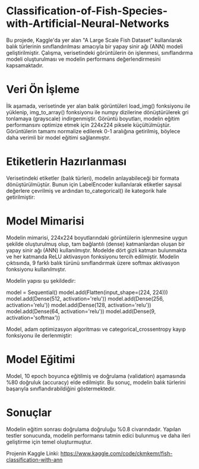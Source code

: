 # Classification-of-Fish-Species-with-Artificial-Neural-Networks

Bu projede, Kaggle'da yer alan "A Large Scale Fish Dataset" kullanılarak balık türlerinin sınıflandırılması amacıyla bir yapay sinir ağı (ANN) modeli geliştirilmiştir. Çalışma, verisetindeki görüntülerin ön işlenmesi, sınıflandırma modeli oluşturulması ve modelin performans değerlendirmesini kapsamaktadır.

# Veri Ön İşleme

İlk aşamada, verisetinde yer alan balık görüntüleri load_img() fonksiyonu ile yüklenip, img_to_array() fonksiyonu ile numpy dizilerine dönüştürülerek gri tonlamaya (grayscale) indirgenmiştir. Görüntü boyutları, modelin eğitim performansını optimize etmek için 224x224 piksele küçültülmüştür. Görüntülerin tamamı normalize edilerek 0-1 aralığına getirilmiş, böylece daha verimli bir model eğitimi sağlanmıştır.

# Etiketlerin Hazırlanması

Verisetindeki etiketler (balık türleri), modelin anlayabileceği bir formata dönüştürülmüştür. Bunun için LabelEncoder kullanılarak etiketler sayısal değerlere çevrilmiş ve ardından to_categorical() ile kategorik hale getirilmiştir:

# Model Mimarisi
Modelin mimarisi, 224x224 boyutlarındaki görüntülerin işlenmesine uygun şekilde oluşturulmuş olup, tam bağlantılı (dense) katmanlardan oluşan bir yapay sinir ağı (ANN) kullanılmıştır. Modelde dört gizli katman bulunmakta ve her katmanda ReLU aktivasyon fonksiyonu tercih edilmiştir. Modelin çıktısında, 9 farklı balık türünü sınıflandırmak üzere softmax aktivasyon fonksiyonu kullanılmıştır.

Modelin yapısı şu şekildedir:

model = Sequential()
model.add(Flatten(input_shape=(224, 224)))
model.add(Dense(512, activation='relu'))
model.add(Dense(256, activation='relu'))
model.add(Dense(128, activation='relu'))
model.add(Dense(64, activation='relu'))
model.add(Dense(9, activation='softmax'))


Model, adam optimizasyon algoritması ve categorical_crossentropy kayıp fonksiyonu ile derlenmiştir:

# Model Eğitimi
Model, 10 epoch boyunca eğitilmiş ve doğrulama (validation) aşamasında %80 doğruluk (accuracy) elde edilmiştir. Bu sonuç, modelin balık türlerini başarıyla sınıflandırabildiğini göstermektedir.

# Sonuçlar
Modelin eğitim sonrası doğrulama doğruluğu %0.8 civarındadır. Yapılan testler sonucunda, modelin performansı tatmin edici bulunmuş ve daha ileri geliştirme için temel oluşturmuştur.


Projenin Kaggle Linki: https://www.kaggle.com/code/ckmkemr/fish-classification-with-ann




